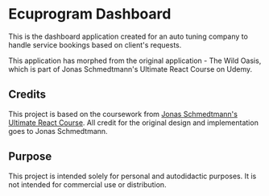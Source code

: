 # Ecuprogram Dashboard

This is the dashboard application created for an auto tuning company to handle service bookings based on client's requests.

This application has morphed from the original application - The Wild Oasis, which is part of Jonas Schmedtmann's Ultimate React Course on Udemy.

## Credits

This project is based on the coursework from [Jonas Schmedtmann's Ultimate React Course](https://www.udemy.com/course/the-ultimate-react-course/). All credit for the original design and implementation goes to Jonas Schmedtmann.

## Purpose

This project is intended solely for personal and autodidactic purposes. It is not intended for commercial use or distribution.
